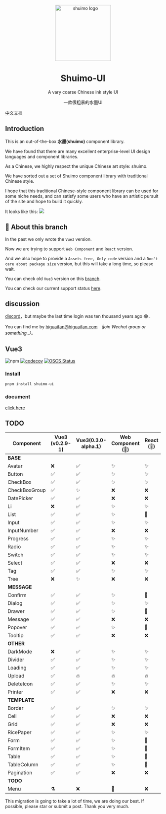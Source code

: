 <p align="center">
  <a href="https://shuimo.janghood.com" target="_blank" rel="noopener noreferrer">
    <img width="180" src="https://raw.githubusercontent.com/janghood/shuimo-ui/main/assets/icons/logo.svg" 
        alt="shuimo logo">
  </a>
</p>
<h1 align="center">Shuimo-UI</h1>

<p align="center">A vary coarse Chinese ink style UI</p>
<p align="center">一款很粗暴的水墨UI</p>

[中文文档](https://github.com/janghood/shuimo-ui/blob/main/assets/README/README.zh.md)

## Introduction

This is an out-of-the-box **水墨(shuimo)** component library.

We have found that there are many excellent enterprise-level UI design languages and component libraries.

As a Chinese, we highly respect the unique Chinese art style: shuimo.

We have sorted out a set of Shuimo component library with traditional Chinese style.

I hope that this traditional Chinese-style component library can be used for some niche needs, and can satisfy some
users who have an artistic pursuit of the site and hope to build it quickly.

It looks like this:
<img src="https://github.com/janghood/shuimo-ui/blob/main/assets/img/example.png?raw=true">

## 🚧 About this branch

In the past we only wrote the `Vue3` version.

Now we are trying to support `Web Component` and `React` version.

And we also hope to provide a `Assets free, Only code` version and a `Don't care about package size` version,
but this will take a long time, so please wait.

You can check old `Vue3` version on this [branch](https://github.com/janghood/shuimo-ui/tree/vue).

You can check our current support status [here](https://github.com/janghood/shuimo-ui/tree/main#TODO).

## discussion

[discord](https://discord.gg/xy3BenWvYj)，but maybe the last time login was ten thousand years ago 😂.

You can find me by <a href="mailto:higuaifan@higuaifan.com">higuaifan@higuaifan.com</a>  _（join Wechat group or something..）_。

## Vue3

![npm](https://img.shields.io/npm/v/shuimo-ui?color=%23c50315&style=flat-square)
[![codecov](https://codecov.io/gh/janghood/shuimo-ui/branch/master/graph/badge.svg?token=JYTSFCTMZD)](https://codecov.io/gh/janghood/shuimo-ui)
[![OSCS Status](https://www.oscs1024.com/platform/badge/janghood/shuimo-ui.svg?size=small)](https://www.oscs1024.com/project/janghood/shuimo-ui?ref=badge_small)

### Install

```bash
pnpm install shuimo-ui
```

### document

[click here](https://shuimo.janghood.com)

## TODO

| Component     | Vue3 (v0.2.9-1) | Vue3(0.3.0-alpha.1) | Web Component (🚧) | React (🚧) |
|---------------|-----------------|---------------------|--------------------|------------|
| **BASE**      |                 |                     |                    |            |
| Avatar        | ❌               | ✅                   | ✨                  | ✨          |
| Button        | ✅               | ✅                   | ✨                  | ✨          |
| CheckBox      | ✅               | ✅                   | ✨                  | ✨          |
| CheckBoxGroup | ✅               | ✨                   | ❌                  | ❌          |
| DatePicker    | ✅               | ✅                   | ❌                  | ❌          |
| Li            | ❌               | ✅                   | ✨                  | ✨          |
| List          | ✅               | ✅                   | ✨                  | 🚧         |
| Input         | ✅               | ✅                   | ✨                  | ✨          |
| InputNumber   | ✅               | ✅                   | ❌                  | ❌          |
| Progress      | ✅               | ✅                   | ✨                  | ✨          |
| Radio         | ✅               | ✅                   | ✨                  | ✨          |
| Switch        | ✅               | ✅                   | ✨                  | ✨          |
| Select        | ✅               | ✅                   | ❌                  | ❌          |
| Tag           | ✅               | ✅                   | ✨                  | ✨          |
| Tree          | ❌               | ✨                   | ❌                  | ❌          |
| **MESSAGE**   |                 |                     |                    |            |
| Confirm       | ✅               | ✅                   | ✨                  | 🚧         |
| Dialog        | ✅               | ✅                   | ✨                  | ✨          |
| Drawer        | ✅               | ✅                   | ✨                  | 🚧         |
| Message       | ✅               | ✅                   | ❌                  | ❌          |
| Popover       | ✅               | ✅                   | ✨                  | 🚧         |
| Tooltip       | ✅               | ✅                   | ❌                  | ❌          |
| **OTHER**     |                 |                     |                    |            |
| DarkMode      | ❌               | ✅                   | ✨                  | ✨          |
| Divider       | ✅               | ✅                   | ✨                  | ✨          |
| Loading       | ✅               | ✅                   | ✨                  | ✨          |
| Upload        | ✅               | 🔥                  | 🔥                 | 🔥         |
| DeleteIcon    | ✅               | ✅                   | ✨                  | ✨          |
| Printer       | ✅               | ✅                   | ❌                  | ❌          |
| **TEMPLATE**  |                 |                     |                    |            |
| Border        | ✅               | ✅                   | ✨                  | ✨          |
| Cell          | ✅               | ✅                   | ❌                  | ❌          |
| Grid          | ✅               | ✅                   | ❌                  | ❌          |
| RicePaper     | ✅               | ✅                   | ✨                  | ✨          |
| Form          | ✅               | ✅                   | ✨                  | 🚧         |
| FormItem      | ✅               | ✅                   | ✨                  | 🚧         |
| Table         | ✅               | ✅                   | ✨                  | 🚧         |
| TableColumn   | ✅               | ✅                   | ✨                  | 🚧         |
| Pagination    | ✅               | ✅                   | ❌                  | ❌          |
| **TODO**      |                 |                     |                    |            |
| Menu          | ⚗️              | ❌                   | 🚧️                | ❌          |


This migration is going to take a lot of time, we are doing our best. If possible, please star or submit a post. Thank you very much.
